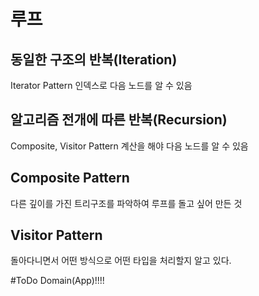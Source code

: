 # 루프

## 동일한 구조의 반복(Iteration)
Iterator Pattern
인덱스로 다음 노드를 알 수 있음

## 알고리즘 전개에 따른 반복(Recursion)
Composite, Visitor Pattern
계산을 해야 다음 노드를 알 수 있음

## Composite Pattern
다른 깊이를 가진 트리구조를 파악하여 루프를 돌고 싶어 만든 것

## Visitor Pattern
돌아다니면서 어떤 방식으로 어떤 타입을 처리할지 알고 있다.

#ToDo Domain(App)!!!!